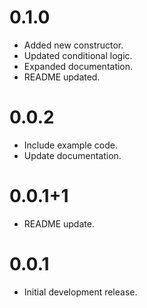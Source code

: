 # 0.1.0

* Added new constructor.
* Updated conditional logic.
* Expanded documentation.
* README updated.

# 0.0.2

* Include example code.
* Update documentation.

# 0.0.1+1

* README update.

# 0.0.1

* Initial development release.
